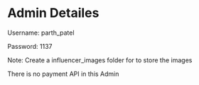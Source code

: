 # Admin Detailes
 
Username: parth_patel

Password: 1137

Note: Create a influencer_images folder for to store the images 



There is no payment API in this Admin
